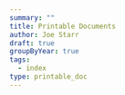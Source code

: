 ```yaml
---
summary: ""
title: Printable Documents
author: Joe Starr
draft: true
groupByYear: true
tags:
  - index
type: printable_doc
---
```


